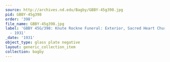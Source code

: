 ```yaml
---
source: http://archives.nd.edu/Bagby/GBBY-45g398.jpg
pid: GBBY-45g398
order: '398'
file_name: GBBY-45g398.jpg
label: 'GBBY 45G/398: Knute Rockne Funeral: Exterior, Sacred Heart Church Basilica
  - 1931'
_date: '1931'
object_type: glass plate negative
layout: generic_collection_item
collection: bagby
---
```

